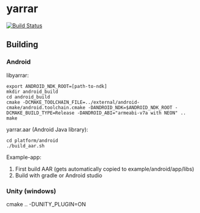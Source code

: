 # yarrar
[![Build Status](https://travis-ci.com/ndob/yarrar.svg?token=VufYWjmk7wxVPM2557Mq)](https://travis-ci.com/ndob/yarrar)

## Building

### Android
libyarrar:
```shell
export ANDROID_NDK_ROOT=[path-to-ndk]
mkdir android_build
cd android_build
cmake -DCMAKE_TOOLCHAIN_FILE=../external/android-cmake/android.toolchain.cmake -DANDROID_NDK=$ANDROID_NDK_ROOT -DCMAKE_BUILD_TYPE=Release -DANDROID_ABI="armeabi-v7a with NEON" ..
make
```

yarrar.aar (Android Java library):
```shell
cd platform/android
./build_aar.sh
```

Example-app:
1. First build AAR (gets automatically copied to example/android/app/libs)
2. Build with gradle or Android studio

### Unity (windows)
cmake .. -DUNITY_PLUGIN=ON
